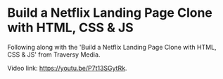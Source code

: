 # Build a Netflix Landing Page Clone with HTML, CSS & JS

Following along with the 'Build a Netflix Landing Page Clone with HTML, CSS & JS' from Traversy Media.

Video link: https://youtu.be/P7t13SGytRk.

